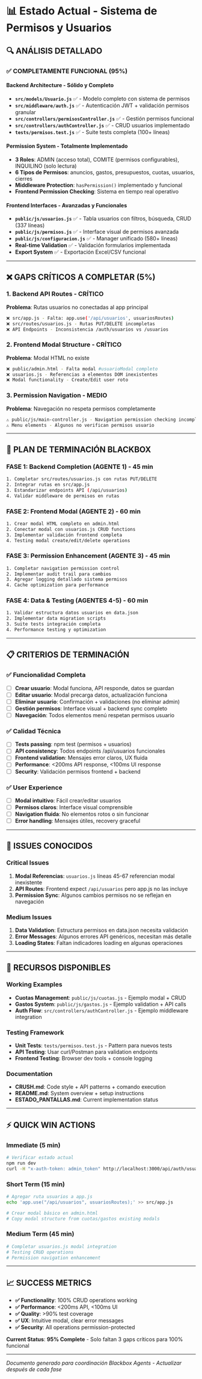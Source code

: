 # 📊 Estado Actual - Sistema de Permisos y Usuarios

## 🔍 ANÁLISIS DETALLADO

### ✅ **COMPLETAMENTE FUNCIONAL (95%)**

#### Backend Architecture - Sólido y Completo
- **`src/models/Usuario.js`** ✅ - Modelo completo con sistema de permisos
- **`src/middleware/auth.js`** ✅ - Autenticación JWT + validación permisos granular  
- **`src/controllers/permisosController.js`** ✅ - Gestión permisos funcional
- **`src/controllers/authController.js`** ✅ - CRUD usuarios implementado
- **`tests/permisos.test.js`** ✅ - Suite tests completa (100+ líneas)

#### Permission System - Totalmente Implementado
- **3 Roles**: ADMIN (acceso total), COMITE (permisos configurables), INQUILINO (solo lectura)
- **6 Tipos de Permisos**: anuncios, gastos, presupuestos, cuotas, usuarios, cierres
- **Middleware Protection**: `hasPermission()` implementado y funcional
- **Frontend Permission Checking**: Sistema en tiempo real operativo

#### Frontend Interfaces - Avanzadas y Funcionales
- **`public/js/usuarios.js`** ✅ - Tabla usuarios con filtros, búsqueda, CRUD (337 líneas)
- **`public/js/permisos.js`** ✅ - Interface visual de permisos avanzada
- **`public/js/configuracion.js`** ✅ - Manager unificado (580+ líneas)
- **Real-time Validation** ✅ - Validación formularios implementada
- **Export System** ✅ - Exportación Excel/CSV funcional

---

## ❌ **GAPS CRÍTICOS A COMPLETAR (5%)**

### 1. **Backend API Routes** - CRÍTICO
**Problema**: Rutas usuarios no conectadas al app principal
```bash
❌ src/app.js - Falta: app.use('/api/usuarios', usuariosRoutes)
❌ src/routes/usuarios.js - Rutas PUT/DELETE incompletas  
❌ API Endpoints - Inconsistencia /auth/usuarios vs /usuarios
```

### 2. **Frontend Modal Structure** - CRÍTICO
**Problema**: Modal HTML no existe
```bash
❌ public/admin.html - Falta modal #usuarioModal completo
❌ usuarios.js - Referencias a elementos DOM inexistentes
❌ Modal functionality - Create/Edit user roto
```

### 3. **Permission Navigation** - MEDIO
**Problema**: Navegación no respeta permisos completamente
```bash
⚠️ public/js/main-controller.js - Navigation permission checking incomplete
⚠️ Menu elements - Algunos no verifican permisos usuario
```

---

## 🎯 **PLAN DE TERMINACIÓN BLACKBOX**

### **FASE 1: Backend Completion (AGENTE 1)** - 45 min
```bash
1. Completar src/routes/usuarios.js con rutas PUT/DELETE
2. Integrar rutas en src/app.js 
3. Estandarizar endpoints API (/api/usuarios)
4. Validar middleware de permisos en rutas
```

### **FASE 2: Frontend Modal (AGENTE 2)** - 60 min  
```bash
1. Crear modal HTML completo en admin.html
2. Conectar modal con usuarios.js CRUD functions
3. Implementar validación frontend completa
4. Testing modal create/edit/delete operations
```

### **FASE 3: Permission Enhancement (AGENTE 3)** - 45 min
```bash
1. Completar navigation permission control
2. Implementar audit trail para cambios
3. Agregar logging detallado sistema permisos
4. Cache optimization para performance
```

### **FASE 4: Data & Testing (AGENTES 4-5)** - 60 min
```bash
1. Validar estructura datos usuarios en data.json
2. Implementar data migration scripts
3. Suite tests integración completa
4. Performance testing y optimization
```

---

## 📋 **CRITERIOS DE TERMINACIÓN**

### ✅ **Funcionalidad Completa**
- [ ] **Crear usuario**: Modal funciona, API responde, datos se guardan
- [ ] **Editar usuario**: Modal precarga datos, actualización funciona
- [ ] **Eliminar usuario**: Confirmación + validaciones (no eliminar admin)
- [ ] **Gestión permisos**: Interface visual + backend sync completo
- [ ] **Navegación**: Todos elementos menú respetan permisos usuario

### ✅ **Calidad Técnica**
- [ ] **Tests passing**: npm test (permisos + usuarios)
- [ ] **API consistency**: Todos endpoints /api/usuarios funcionales  
- [ ] **Frontend validation**: Mensajes error claros, UX fluida
- [ ] **Performance**: <200ms API response, <100ms UI response
- [ ] **Security**: Validación permisos frontend + backend

### ✅ **User Experience**
- [ ] **Modal intuitivo**: Fácil crear/editar usuarios
- [ ] **Permisos claros**: Interface visual comprensible
- [ ] **Navigation fluida**: No elementos rotos o sin funcionar
- [ ] **Error handling**: Mensajes útiles, recovery graceful

---

## 🚨 **ISSUES CONOCIDOS**

### Critical Issues
1. **Modal Referencias**: `usuarios.js` líneas 45-67 referencian modal inexistente
2. **API Routes**: Frontend expect `/api/usuarios` pero app.js no las incluye  
3. **Permission Sync**: Algunos cambios permisos no se reflejan en navegación

### Medium Issues
1. **Data Validation**: Estructura permisos en data.json necesita validación
2. **Error Messages**: Algunos errores API genéricos, necesitan más detalle
3. **Loading States**: Faltan indicadores loading en algunas operaciones

---

## 🔧 **RECURSOS DISPONIBLES**

### **Working Examples**
- **Cuotas Management**: `public/js/cuotas.js` - Ejemplo modal + CRUD
- **Gastos System**: `public/js/gastos.js` - Ejemplo validation + API calls
- **Auth Flow**: `src/controllers/authController.js` - Ejemplo middleware integration

### **Testing Framework**
- **Unit Tests**: `tests/permisos.test.js` - Pattern para nuevos tests
- **API Testing**: Usar curl/Postman para validation endpoints
- **Frontend Testing**: Browser dev tools + console logging

### **Documentation**
- **CRUSH.md**: Code style + API patterns + comando execution
- **README.md**: System overview + setup instructions  
- **ESTADO_PANTALLAS.md**: Current implementation status

---

## ⚡ **QUICK WIN ACTIONS**

### **Immediate (5 min)**
```bash
# Verificar estado actual
npm run dev
curl -H "x-auth-token: admin_token" http://localhost:3000/api/auth/usuarios
```

### **Short Term (15 min)**  
```bash
# Agregar ruta usuarios a app.js
echo 'app.use("/api/usuarios", usuariosRoutes);' >> src/app.js

# Crear modal básico en admin.html
# Copy modal structure from cuotas/gastos existing modals
```

### **Medium Term (45 min)**
```bash
# Completar usuarios.js modal integration
# Testing CRUD operations
# Permission navigation enhancement
```

---

## 📈 **SUCCESS METRICS**

- **✅ Functionality**: 100% CRUD operations working
- **✅ Performance**: <200ms API, <100ms UI
- **✅ Quality**: >90% test coverage  
- **✅ UX**: Intuitive modal, clear error messages
- **✅ Security**: All operations permission-protected

**Current Status**: **95% Complete** - Solo faltan 3 gaps críticos para 100% funcional

---

*Documento generado para coordinación Blackbox Agents - Actualizar después de cada fase*